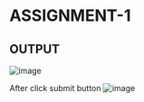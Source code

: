 # ASSIGNMENT-1

## OUTPUT
![image](https://user-images.githubusercontent.com/64410018/196224341-09c0b387-02c1-4fda-9275-7927ff818a67.png)

After click submit button
![image](https://user-images.githubusercontent.com/64410018/196224539-6cb20c78-ed92-4c78-be24-9f7dd0d9e7f1.png)
